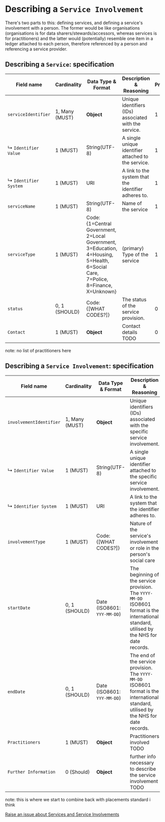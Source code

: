 # Describing a `Service Involvement`

There's two parts to this: defining services, and defining a service's involvement with a person. The former would be like organisations (organisations is for data sharers/stewards/accessors, whereas services is for practitioners) and the latter would (potentially) resemble one item in a ledger attached to each person, therefore referenced by a person and referencing a service provider.  

## Describing a `Service`: specification

|Field name|Cardinality|Data Type & Format|Description & Reasoning|Priority|
|----------|-----------|------------------|-----------------------|--------|
|`serviceIdentifier`|1, Many (MUST)|**Object**|Unique identifiers (IDs) associated with the service.|1|
|↳ `Identifier Value`|1 (MUST)|String(UTF-8)|A single unique identifier attached to the service.|1|
|↳ `Identifier System`|1 (MUST)|URI|A link to the system that the identifier adheres to.|1|
|`serviceName`|1 (MUST)|String(UTF-8)|Name of the service|1|
|`serviceType`|1 (MUST)|Code: {1=Central Government, 2=Local Government, 3=Education, 4=Housing, 5=Health, 6=Social Care, 7=Police, 8=Finance, X=Unknown}|(primary) Type of the service|1|
|`status`|0, 1 (SHOULD)|Code: {[WHAT CODES?]}|The status of the service provision.|0|
|`Contact`|1 (MUST)|**Object**|Contact details TODO|0|

note: no list of practitioners here


## Describing a `Service Involvement`: specification

|Field name|Cardinality|Data Type & Format|Description & Reasoning|Priority|
|----------|-----------|------------------|-----------------------|--------|
|`involvementIdentifier`|1, Many (MUST)|**Object**|Unique identifiers (IDs) associated with the specific service involvement.|1|
|↳ `Identifier Value`|1 (MUST)|String(UTF-8)|A single unique identifier attached to the specific service involvement.|1|
|↳ `Identifier System`|1 (MUST)|URI|A link to the system that the identifier adheres to.|1|
|`involvementType`|1 (MUST)|Code: {[WHAT CODES?]}|Nature of the service's involvement or role in the person's social care|0|
|`startDate`|0, 1 (SHOULD)|Date (ISO8601: `YYY-MM-DD`)|The beginning of the service provision. The `YYYY-MM-DD` ISO8601 format is the international standard, utilised by the NHS for date records.|1|
|`endDate`|0, 1 (SHOULD)|Date (ISO8601: `YYY-MM-DD`)|The end of the service provision. The `YYYY-MM-DD` ISO8601 format is the international standard, utilised by the NHS for date records.|1|
|`Practitioners`|1 (MUST)|**Object**|Practitioners involved TODO|0|
|`Further Information`|0 (Should)|**Object**|further info necessary to describe the service involvement TODO|0|

note: this is where we start to combine back with placements standard i think

<a href="https://github.com/SocialCareData/person-standard/issues/new?template=content_issue.yml&title=Services:" class="web-button" target="_blank">Raise an issue about Services and Service Involvements</a>